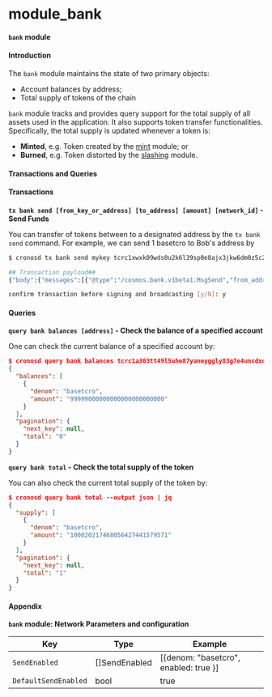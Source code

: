 # module\_bank

#### `bank` module

#### Introduction

The `bank` module maintains the state of two primary objects:

* Account balances by address;
* Total supply of tokens of the chain

`bank` module tracks and provides query support for the total supply of all assets used in the application. It also supports token transfer functionalities. Specifically, the total supply is updated whenever a token is:

* **Minted**, e.g. Token created by the [mint](../docs/chain-details/module\_mint/) module; or
* **Burned**, e.g. Token distorted by the [slashing](../docs/chain-details/module\_slashing/) module.

#### Transactions and Queries

#### Transactions

**`tx bank send [from_key_or_address] [to_address] [amount] [network_id]` - Send Funds**

You can transfer of tokens between to a designated address by the `tx bank send` command. For example, we can send 1 basetcro to Bob's address by

```bash
$ cronosd tx bank send mykey tcrc1xwxk09wds0u2k6l39sp0e8ajx3jkw6dm0z5c26 1basetcro --keyring-backend test --chain-id ethermint-2

## Transaction payload##
{"body":{"messages":[{"@type":"/cosmos.bank.v1beta1.MsgSend","from_address":<address a>,"to_address":<address b>,"amount":[{"denom":"basetcro","amount":"1"}]}],"memo":"","timeout_height":"0","extension_options":[],"non_critical_extension_options":[]},"auth_info":{"signer_infos":[],"fee":{"amount":[],"gas_limit":"200000","payer":"","granter":""}},"signatures":[]}

confirm transaction before signing and broadcasting [y/N]: y
```

#### Queries

**`query bank balances [address]` - Check the balance of a specified account**

One can check the current balance of a specified account by:

```json
$ cronosd query bank balances tcrc1a303tt49l5uhe87yaneyggly83g7e4uncdxqtl --output json | jq
{
  "balances": [
    {
      "denom": "basetcro",
      "amount": "99999000000000000000000000"
    }
  ],
  "pagination": {
    "next_key": null,
    "total": "0"
  }
}
```

**`query bank total` - Check the total supply of the token**

You can also check the current total supply of the token by:

```json
$ cronosd query bank total --output json | jq
{
  "supply": [
    {
      "denom": "basetcro",
      "amount": "100020217468056427441579571"
    }
  ],
  "pagination": {
    "next_key": null,
    "total": "1"
  }
}
```

#### Appendix

**`bank` module: Network Parameters and configuration**

| Key                  | Type           | Example                                |
| -------------------- | -------------- | -------------------------------------- |
| `SendEnabled`        | \[]SendEnabled | \[{denom: "basetcro", enabled: true }] |
| `DefaultSendEnabled` | bool           | true                                   |
